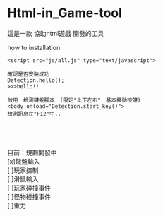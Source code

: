 # Html-in_Game-tool
這是一款 協助html遊戲 開發的工具

how to installation

```
<script src="js/all.js" type="text/javascript">

確認是否安裝成功
Detection.hello();
>>>hello!!

啟用　檢測鍵盤腳本　(限定"上下左右"　基本移動按鍵)
<body onload="Detection.start_key()">
檢測訊息在"F12"中..





```
目前：規劃開發中<br>
[x]鍵盤輸入　<br>
  [ ]玩家控制<br>
[ ]滑鼠輸入<br>
[ ]玩家碰撞事件<br>
[ ]怪物碰撞事件<br>
[ ]重力<br>
